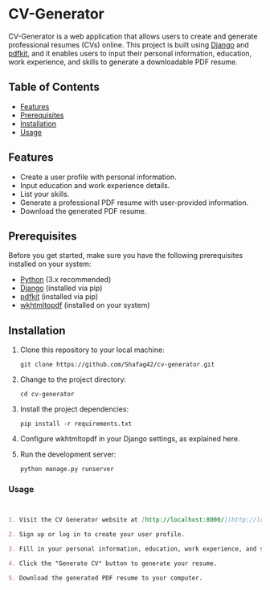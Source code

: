 # CV-Generator

CV-Generator is a web application that allows users to create and generate professional resumes (CVs) online. This project is built using [Django](https://www.djangoproject.com/) and [pdfkit](https://github.com/JazzCore/python-pdfkit), and it enables users to input their personal information, education, work experience, and skills to generate a downloadable PDF resume.

## Table of Contents

- [Features](#features)
- [Prerequisites](#prerequisites)
- [Installation](#installation)
- [Usage](#usage)

## Features

- Create a user profile with personal information.
- Input education and work experience details.
- List your skills.
- Generate a professional PDF resume with user-provided information.
- Download the generated PDF resume.
  

## Prerequisites

Before you get started, make sure you have the following prerequisites installed on your system:

- [Python](https://www.python.org/) (3.x recommended)
- [Django](https://www.djangoproject.com/) (installed via pip)
- [pdfkit](https://github.com/JazzCore/python-pdfkit) (installed via pip)
- [wkhtmltopdf](https://wkhtmltopdf.org/) (installed on your system)

## Installation

1. Clone this repository to your local machine:

    ```
    git clone https://github.com/Shafag42/cv-generator.git
    ```

2. Change to the project directory:

    ```
    cd cv-generator
    ```

3. Install the project dependencies:
   
   ```
   pip install -r requirements.txt
   ```

4. Configure wkhtmltopdf in your Django settings, as explained here.

5. Run the development server:

   ```
   python manage.py runserver
   ```


### Usage

  ```markdown


  1. Visit the CV Generator website at [http://localhost:8000/](http://localhost:8000/) in your web browser.

  2. Sign up or log in to create your user profile.

  3. Fill in your personal information, education, work experience, and skills.

  4. Click the "Generate CV" button to generate your resume.

  5. Download the generated PDF resume to your computer.

  ```
